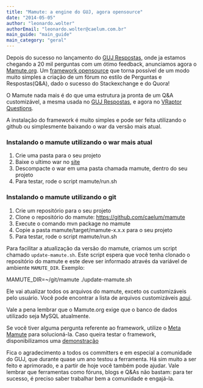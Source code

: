 ```yaml
---
title: "Mamute: a engine do GUJ, agora opensource"
date: "2014-05-05"
author: "leonardo.wolter"
authorEmail: "leonardo.wolter@caelum.com.br"
main_guide: "main_guide"
main_category: "geral"
---
```


Depois do sucesso no lançamento do [GUJ Respostas](http://guj.com.br), onde ja estamos chegando a 20 mil perguntas com um ótimo feedback, anunciamos agora o [Mamute.org](http://mamute.org). Um [framework opensource](http://github.com/caelum/mamute "mamute") que torna possível de um modo muito simples a criação de um fórum no estilo de Perguntas e Respostas(Q&A), dado o sucesso do Stackexchange e do Quora!

O Mamute nada mais é do que uma estrutura ja pronta de um Q&A customizável, a mesma usada no [GUJ Respostas](http://guj.com.br), e agora no [VRaptor Questions](http://questions.vraptor.org/).

A instalação do framework é muito simples e pode ser feita utilizando o github ou simplesmente baixando o war da versão mais atual.

### Instalando o mamute utilizando o war mais atual

1. Crie uma pasta para o seu projeto
2. Baixe o ultimo war no [site](http://mamute.org)
3. Descompacte o war em uma pasta chamada mamute, dentro do seu projeto
4. Para testar, rode o script mamute/run.sh

### Instalando o mamute utilizando o git

1. Crie um repositório para o seu projeto
2. Clone o repositório do mamute: https://github.com/caelum/mamute
3. Execute o comando mvn package no mamute
4. Copie a pasta mamute/target/mamute-x.x.x para o seu projeto
5. Para testar, rode o script mamute/run.sh

Para facilitar a atualização da versão do mamute, criamos um script chamado `update-mamute.sh`. Este script espera que você tenha clonado o repositório do mamute e este deve ser informado através da variável de ambiente `MAMUTE_DIR`. Exemplo:

MAMUTE\_DIR=~/git/mamute ./update-mamute.sh

Ele vai atualizar todos os arquivos do mamute, exceto os customizáveis pelo usuário. Você pode encontrar a lista de arquivos customizáveis [aqui](http://meta.mamute.org/271-how-can-i-update-mamute-in-my-project).

Vale a pena lembrar que o Mamute.org exige que o banco de dados utilizado seja MySQL atualmente.

Se você tiver alguma pergunta referente ao framework, utilize o [Meta Mamute](http://meta.mamute.org) para solucioná-la. Caso queira testar o framework, disponibilizamos uma [demonstração](http://demo.mamute.org)

Fica o agradecimento a todos os committers e em especial a comunidade do GUJ, que durante quase um ano testou a ferramenta. Há sim muito a ser feito e aprimorado, e a partir de hoje você também pode ajudar. Vale lembrar que ferramentas como fóruns, blogs e Q&As não bastam: para ter sucesso, é preciso saber trabalhar bem a comunidade e engajá-la.
